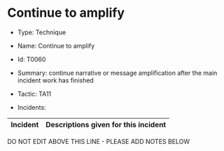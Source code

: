 # Continue to amplify

* Type: Technique

* Name: Continue to amplify

* Id: T0060

* Summary: continue narrative or message amplification after the main incident work has finished

* Tactic: TA11

* Incidents:

| Incident | Descriptions given for this incident |
| -------- | -------------------- |

DO NOT EDIT ABOVE THIS LINE - PLEASE ADD NOTES BELOW